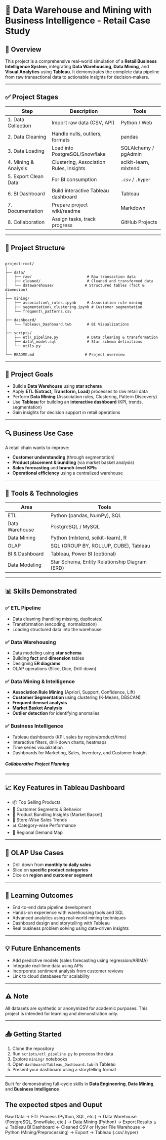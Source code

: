 # 🏢 Data Warehouse and Mining with Business Intelligence - Retail Case Study

## 📌 Overview

This project is a comprehensive real-world simulation of a **Retail Business Intelligence System**, integrating **Data Warehousing**, **Data Mining**, and **Visual Analytics** using **Tableau**. It demonstrates the complete data pipeline from raw transactional data to actionable insights for decision-makers.

---
## ✅ Project Stages

| Step | Description | Tools |
|------|-------------|-------|
| 1. Data Collection | Import raw data (CSV, API) | Python / Web |
| 2. Data Cleaning | Handle nulls, outliers, formats | pandas |
| 3. Data Loading | Load into PostgreSQL/Snowflake | SQLAlchemy / pgAdmin |
| 4. Mining & Analysis | Clustering, Association Rules, Insights | scikit-learn, mlxtend |
| 5. Export Clean Data | For BI consumption | `.csv` / `.hyper` |
| 6. BI Dashboard | Build interactive Tableau dashboard | Tableau |
| 7. Documentation | Prepare project wiki/readme | Markdown |
| 8. Collaboration | Assign tasks, track progress | GitHub Projects |

---
## 📂 Project Structure

```

project-root/
│
├── data/
│   ├── raw/                         # Raw transaction data
│   ├── cleaned/                     # Cleaned and transformed data
│   └── datawarehouse/              # Structured tables (fact & dimension)
│
├── mining/
│   ├── association\_rules.ipynb     # Association rule mining
│   ├── segmentation\_clustering.ipynb # Customer segmentation
│   └── frequent\_patterns.csv
│
├── dashboard/
│   └── Tableau\_Dashboard.twb       # BI Visualizations
│
├── scripts/
│   ├── etl\_pipeline.py             # Data cleaning & transformation
│   ├── data\_model.sql              # Star schema definitions
│   └── utils.py
│
└── README.md                       # Project overview

```

---

## 🎯 Project Goals

- Build a **Data Warehouse** using **star schema**
- Apply **ETL (Extract, Transform, Load)** processes to raw retail data
- Perform **Data Mining** (Association rules, Clustering, Pattern Discovery)
- Use **Tableau** for building an **interactive dashboard** (KPI, trends, segmentation)
- Gain insights for decision support in retail operations

---

## 🔍 Business Use Case

A retail chain wants to improve:
- **Customer understanding** (through segmentation)
- **Product placement & bundling** (via market basket analysis)
- **Sales forecasting** and **branch-level KPIs**
- **Operational efficiency** using a centralized warehouse

---

## 🧰 Tools & Technologies

| Area | Tools |
|------|-------|
| ETL | Python (pandas, NumPy), SQL |
| Data Warehouse | PostgreSQL / MySQL |
| Data Mining | Python (mlxtend, scikit-learn), R |
| OLAP | SQL (GROUP BY, ROLLUP, CUBE), Tableau |
| BI & Dashboard | Tableau, Power BI (optional) |
| Data Modeling | Star Schema, Entity Relationship Diagram (ERD) |

---

## 📊 Skills Demonstrated
### ✅ ETL Pipeline
- Data cleaning (handling missing, duplicates)
- Transformation (encoding, normalization)
- Loading structured data into the warehouse

### ✅ Data Warehousing
- Data modeling using **star schema**
- Building **fact** and **dimension** tables
- Designing **ER diagrams**
- OLAP operations (Slice, Dice, Drill-down)

### ✅ Data Mining & Intelligence
- **Association Rule Mining** (Apriori, Support, Confidence, Lift)
- **Customer Segmentation** using clustering (K-Means, DBSCAN)
- **Frequent itemset analysis**
- **Market Basket Analysis**
- **Outlier detection** for identifying anomalies

### ✅ Business Intelligence
- Tableau dashboards (KPI, sales by region/product/time)
- Interactive filters, drill-down charts, heatmaps
- Time series visualization
- Dashboards for Marketing, Sales, Inventory, and Customer Insight
##### Collaborative Project Planning
---

## 📈 Key Features in Tableau Dashboard

- 📦 Top Selling Products
- 👥 Customer Segments & Behavior
- 🛒 Product Bundling Insights (Market Basket)
- 🏬 Store-Wise Sales Trends
- 📊 Category-wise Performance
- 📍 Regional Demand Map

---

## 🔄 OLAP Use Cases

- Drill down from **monthly to daily sales**
- Slice on **specific product categories**
- Dice on **region and customer segment**

---

## 📘 Learning Outcomes

- End-to-end data pipeline development
- Hands-on experience with warehousing tools and SQL
- Advanced analytics using real-world mining techniques
- Dashboard design and storytelling with Tableau
- Real business problem solving using data-driven insights

---

## 💡 Future Enhancements

- Add predictive models (sales forecasting using regression/ARIMA)
- Integrate real-time data using APIs
- Incorporate sentiment analysis from customer reviews
- Link to cloud databases for scalability

---

## ⚠️ Note

All datasets are synthetic or anonymized for academic purposes. This project is intended for learning and demonstration only.

---

## 📤 Getting Started

1. Clone the repository
2. Run `scripts/etl_pipeline.py` to process the data
3. Explore `mining/` notebooks
4. Open `dashboard/Tableau_Dashboard.twb` in Tableau
5. Present your dashboard using a storytelling format

---

Built for demonstrating full-cycle skills in **Data Engineering**, **Data Mining**, and **Business Intelligence**

## The expected stpes and  Ouput
 Raw Data → ETL Process (Python, SQL, etc.) → Data Warehouse (PostgreSQL, Snowflake, etc.) → Data Mining (Python) → Export Results
              ↘                             ↙
            Tableau BI Dashboard ← Cleaned CSV or Hyper File
Warehouse → Python (Mining/Preprocessing) → Export → Tableau (.csv/.hyper)

